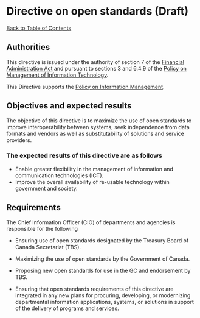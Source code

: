 # Directive on open standards (Draft)

[Back to Table of Contents](../../README.md#english-content)

## Authorities

This directive is issued under the authority of section 7 of the [Financial Administration Act](https://laws-lois.justice.gc.ca/eng/acts/f-11/) and pursuant to sections 3 and 6.4.9 of the [Policy on Management of Information Technology](https://www.tbs-sct.gc.ca/pol/doc-eng.aspx?id=12755).

This Directive supports the [Policy on Information Management](https://www.tbs-sct.gc.ca/pol/doc-eng.aspx?id=12742).

## Objectives and expected results

The objective of this directive is to maximize the use of open standards to improve interoperability between systems, seek independence from data formats and vendors as well as substitutability of solutions and service providers.

### The expected results of this directive are as follows

* Enable greater flexibility in the management of information and communication technologies (ICT).
* Improve the overall availability of re-usable technology within government and society.

## Requirements

The Chief Information Officer (CIO) of departments and agencies is responsible for the following

* Ensuring use of open standards designated by the Treasury Board of Canada Secretariat (TBS).
* Maximizing the use of open standards by the Government of Canada.
* Proposing new open standards for use in the GC and endorsement by TBS.

* Ensuring that open standards requirements of this directive are integrated in any new plans for procuring, developing, or modernizing departmental information applications, systems, or solutions in support of the delivery of programs and services.
